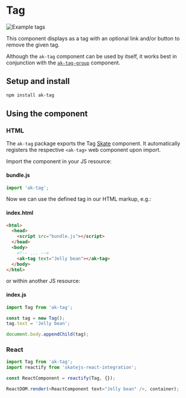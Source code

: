 # Tag

![Example tags](docs/overview.png)

This component displays as a tag with an optional link and/or button to remove the given tag.

Although the `ak-tag` component can be used by itself, it works best in conjunction with the
[`ak-tag-group`](https://www.npmjs.com/package/ak-tag-group) component.

## Setup and install

```sh
npm install ak-tag
```

## Using the component

### HTML

The `ak-tag` package exports the Tag [Skate](https://github.com/skatejs/skatejs) component. It automatically registers the respective `<ak-tag>` web component upon import.

Import the component in your JS resource:

#### bundle.js

```javascript
import 'ak-tag';
```

Now we can use the defined tag in our HTML markup, e.g.:

#### index.html

```html
<html>
  <head>
    <script src="bundle.js"></script>
  </head>
  <body>
    <!-- ... -->
    <ak-tag text="Jelly bean"></ak-tag>
  </body>
</html>
```

or within another JS resource:

#### index.js
```javascript
import Tag from 'ak-tag';

const tag = new Tag();
tag.text = 'Jelly bean';

document.body.appendChild(tag);
```

### React

```javascript
import Tag from 'ak-tag';
import reactify from 'skatejs-react-integration';

const ReactComponent = reactify(Tag, {});

ReactDOM.render(<ReactComponent text="Jelly bean" />, container);
```
